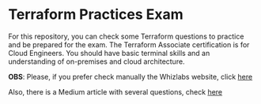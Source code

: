 # Terraform Practices Exam

For this repository, you can check some Terraform questions to practice and be prepared for the exam. The Terraform Associate certification is for Cloud Engineers. You should have basic terminal skills and an understanding of on-premises and cloud architecture.

**OBS**: Please, if you prefer check manually the Whizlabs website, click [here](https://www.whizlabs.com/blog/terraform-certification-exam-questions/)

Also, there is a Medium article with several questions, check [here](https://medium.com/bb-tutorials-and-thoughts/250-practice-questions-for-terraform-associate-certification-7a3ccebe6a1a)
